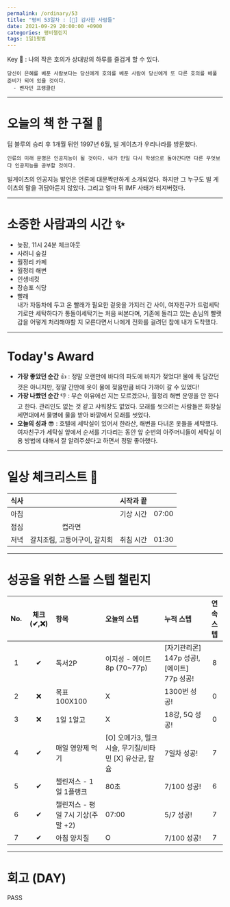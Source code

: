 ```yaml
---
permalink: /ordinary/53
title: "평비 53일차 : [🧳] 감사한 사람들"
date: 2021-09-29 20:00:00 +0900
categories: 평비챌린지
tags: 1일1평범
---  
```

Key 🔑 : 나의 작은 호의가 상대방의 하루를 즐겁게 할 수 있다.  
```
당신이 은혜를 베푼 사람보다는 당신에게 호의를 베푼 사람이 당신에게 또 다른 호의를 베풀 준비가 되어 있을 것이다.
  - 벤자민 프랭클린
```

---
# 오늘의 책 한 구절 📕
딥 블루의 승리 후 1개월 뒤인 1997년 6월, 빌 게이츠가 우리나라를 방문했다.  

```
인류의 미래 문명은 인공지능이 될 것이다. 내가 만일 다시 학생으로 돌아간다면 다른 무엇보다 인공지능을 공부할 것이다.
```

빌게이츠의 인공지능 발언은 언론에 대문짝만하게 소개되었다. 하지만 그 누구도 빌 게이츠의 말을 귀담아듣지 않았다. 그리고 얼마 뒤 IMF 사태가 터져버렸다.  

---
# 소중한 사람과의 시간 ✨
- 늦잠, 11시 24분 체크아웃  
- 사려니 숲길  
- 월정리 카페  
- 월정리 해변  
- 인생네컷  
- 장승포 식당  
- 빨래  
  내가 자동차에 두고 온 빨래가 필요한 겉옷을 가지러 간 사이, 여자친구가 드럼세탁기로만 세탁하다가 통돌이세탁기는 처음 써본다며, 기존에 돌리고 있는 손님의 빨랫감을 어떻게 처리해야할 지 모른다면서 나에게 전화를 걸려던 참에 내가 도착했다.  

---
# Today's Award
- **가장 좋았던 순간** 👍 : 정말 오랜만에 바다의 파도에 바지가 젖었다! 물에 푹 담갔던 것은 아니지만, 정말 간만에 옷이 물에 젖을만큼 바다 가까이 갈 수 있었다!
- **가장 나빴던 순간** 👎 : 무슨 이유에선 지는 모르겠으나, 월정리 해변 운영을 안 한다고 한다. 관리인도 없는 것 같고 샤워장도 없었다. 모래를 씻으려는 사람들은 화장실 세면대에서 물병에 물을 받아 바깥에서 모래를 씻었다.  
- **오늘의 성과** 😎 : 호텔에 세탁실이 있어서 한라산, 해변을 다녀온 옷들을 세탁했다. 여자친구가 세탁실 앞에서 순서를 기다리는 동안 앞 순번의 아주머니들이 세탁실 이용 방법에 대해서 잘 알려주셨다고 하면서 정말 좋아했다.  

---
# 일상 체크리스트 📃

| 식사 |  | 시작과 끝 |  |
|:----:|:----:|:----:|:----:|
| 아침 |  | 기상 시간 | 07:00 |
| 점심 | 컵라면 |  |  |
| 저녁 | 갈치조림, 고등어구이, 갈치회 | 취침 시간 | 01:30 |

---
# 성공을 위한 스몰 스텝 챌린지

| No. | 체크(✔,❌) | 항목 | 오늘의 스텝 | 누적 스텝 | 연속 스텝 |
|:----:|:----:|:----|:----|:----|:----:|
| 1 | ✔ | 독서2P | 이지성 - 에이트 8p (70~77p) | [자기관리론] 147p 성공!, [에이트] 77p 성공! | 8 |
| 2 | ❌ | 목표 100X100 | X | 1300번 성공! | 0 |
| 3 | ❌ | 1일 1알고 | X | 18강, 5Q 성공! | 0 |
| 4 | ✔ | 매일 영양제 먹기 | [O] 오메가3, 밀크시슬, 무기질/비타민 [X] 유산균, 칼슘 | 7일차 성공! | 7 |
| 5 | ✔ | 챌린저스 - 1일 1플랭크 | 80초 | 7/100 성공! | 6 |
| 6 | ✔ | 챌린저스 - 평일 7시 기상(주말 +2) | 07:00 | 5/7 성공! | 7 |
| 7 | ✔ | 아침 양치질 | O | 7/100 성공! | 7 |

---
# 회고 (DAY)
PASS